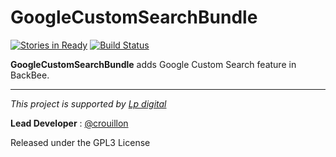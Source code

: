 GoogleCustomSearchBundle
=================

[![Stories in Ready](https://badge.waffle.io/backbee/BackBee.png?label=in%20progress&title=Features%20in%20progress)](https://waffle.io/backbee/BackBee)
[![Build Status](https://travis-ci.org/backbee/BackBee.svg?branch=master)](https://travis-ci.org/backbee/BackBee)

**GoogleCustomSearchBundle** adds Google Custom Search feature in BackBee.

---

*This project is supported by [Lp digital](http://www.lp-digital.fr/en/)*

**Lead Developer** : [@crouillon](https://github.com/crouillon)

Released under the GPL3 License

